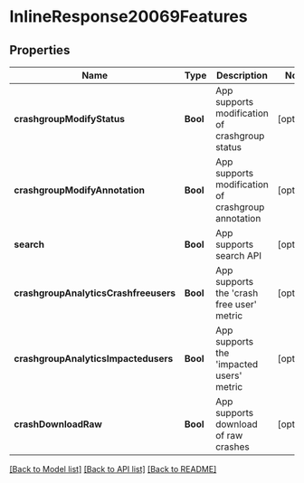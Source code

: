 # InlineResponse20069Features

## Properties
Name | Type | Description | Notes
------------ | ------------- | ------------- | -------------
**crashgroupModifyStatus** | **Bool** | App supports modification of crashgroup status | [optional] 
**crashgroupModifyAnnotation** | **Bool** | App supports modification of crashgroup annotation | [optional] 
**search** | **Bool** | App supports search API | [optional] 
**crashgroupAnalyticsCrashfreeusers** | **Bool** | App supports the &#39;crash free user&#39; metric | [optional] 
**crashgroupAnalyticsImpactedusers** | **Bool** | App supports the &#39;impacted users&#39; metric | [optional] 
**crashDownloadRaw** | **Bool** | App supports download of raw crashes | [optional] 

[[Back to Model list]](../README.md#documentation-for-models) [[Back to API list]](../README.md#documentation-for-api-endpoints) [[Back to README]](../README.md)


